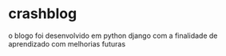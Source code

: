 # crashblog

o blogo foi desenvolvido em python django com a finalidade de aprendizado com melhorias futuras
